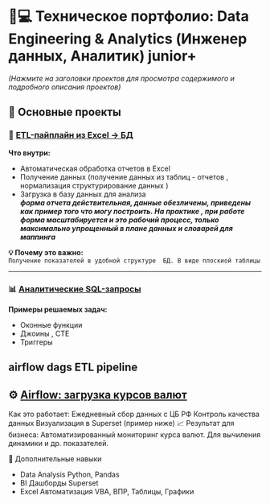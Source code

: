 # 🧑💻 Техническое портфолио: Data Engineering & Analytics (Инженер данных, Аналитик) junior+
*(Нажмите на заголовки проектов для просмотра содержимого и подробного описания проектов)*  

## 🔗 Основные проекты

### 📌 [ETL-пайплайн из Excel → БД](https://github.com/ted-d/etl_parse_excel_pipline)  
**Что внутри:**  
- Автоматическая обработка отчетов в Excel  
- Получение данных (получение данных из таблиц - отчетов , нормализация структурирование данных )  
- Загрузка в базу данных для анализа  
 ***форма отчета действительная, данные обезличены, приведены как пример того что могу построить. На практике , при работе форма масштабируется и это рабочий процесс, только максимально упрощенный в плане данных и словарей для маппинга***

**💡 Почему это важно:**  
`Получение показателей в удобной структуре  БД. В виде плоскиой таблицы`

---

### 📊 [Аналитические SQL-запросы](https://github.com/ted-d/sql-analyst-portfolio)  
**Примеры решаемых задач:**  
- Оконные функции  
- Джоины , CTE  
- Триггеры
## airflow dags ETL pipeline
## ⚙️ [Airflow: загрузка курсов валют](https://github.com/ted-d/airflow)
Как это работает:
Ежедневный сбор данных с ЦБ РФ
Контроль качества данных
Визуализация в Superset (пример ниже)
📈 Результат для бизнеса:
Автоматизированный мониторинг курса валют. Для вычиления динамики и др. показателей.

🤖 Дополнительные навыки


* Data Analysis		Python, Pandas
* BI	Дашборды	Superset
* Excel Автоматизация   VBA, ВПР, Таблицы, Графики
